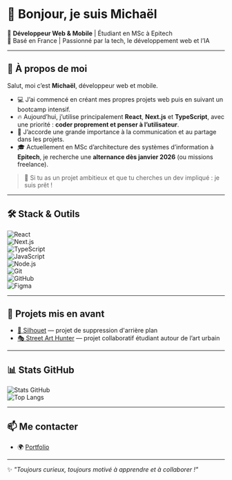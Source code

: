 # 👋 Bonjour, je suis Michaël

🎯 **Développeur Web & Mobile** | Étudiant en MSc à Epitech  
📍 Basé en France | Passionné par la tech, le développement web et l’IA

---

## 🚀 À propos de moi
Salut, moi c’est **Michaël**, développeur web et mobile.  

- 💻 J’ai commencé en créant mes propres projets web puis en suivant un bootcamp intensif.  
- 🔥 Aujourd’hui, j’utilise principalement **React**, **Next.js** et **TypeScript**, avec une priorité : **coder proprement et penser à l’utilisateur**.  
- 🤝 J’accorde une grande importance à la communication et au partage dans les projets.  
- 🎓 Actuellement en MSc d’architecture des systèmes d’information à **Epitech**, je recherche une **alternance dès janvier 2026** (ou missions freelance).  

> 🚀 Si tu as un projet ambitieux et que tu cherches un dev impliqué : je suis prêt !  

---

## 🛠️ Stack & Outils
![React](https://img.shields.io/badge/-React-61DAFB?style=for-the-badge&logo=react&logoColor=000)  
![Next.js](https://img.shields.io/badge/-Next.js-000000?style=for-the-badge&logo=next.js)  
![TypeScript](https://img.shields.io/badge/-TypeScript-3178C6?style=for-the-badge&logo=typescript&logoColor=fff)  
![JavaScript](https://img.shields.io/badge/-JavaScript-F7DF1E?style=for-the-badge&logo=javascript&logoColor=000)  
![Node.js](https://img.shields.io/badge/-Node.js-339933?style=for-the-badge&logo=node.js&logoColor=fff)  
![Git](https://img.shields.io/badge/-Git-F05032?style=for-the-badge&logo=git&logoColor=fff)  
![GitHub](https://img.shields.io/badge/-GitHub-181717?style=for-the-badge&logo=github)  
![Figma](https://img.shields.io/badge/-Figma-F24E1E?style=for-the-badge&logo=figma&logoColor=fff)  

---

## 📌 Projets mis en avant
- [🎨 Silhouet](https://github.com/michaelgirardet/silhouet) — projet de suppression d'arrière plan  
- [🎭 Street Art Hunter](https://github.com/WildCodeSchool-2024-09/js-lyon-2024-09-P3-Street-Art-Hunter) — projet collaboratif étudiant autour de l’art urbain  

---

## 📊 Stats GitHub
![Stats GitHub](https://github-readme-stats.vercel.app/api?username=michaelgirardet&show_icons=true&theme=tokyonight)  
![Top Langs](https://github-readme-stats.vercel.app/api/top-langs/?username=michaelgirardet&layout=compact&theme=tokyonight)  

---

## 📫 Me contacter
- 🌍 [Portfolio](https://michaelgirardet.dev)  

---
✨ *"Toujours curieux, toujours motivé à apprendre et à collaborer !"*

<!--
**michaelgirardet/michaelgirardet** is a ✨ _special_ ✨ repository because its `README.md` (this file) appears on your GitHub profile.

Here are some ideas to get you started:

- 🔭 I’m currently working on ...
- 🌱 I’m currently learning ...
- 👯 I’m looking to collaborate on ...
- 🤔 I’m looking for help with ...
- 💬 Ask me about ...
- 📫 How to reach me: ...
- 😄 Pronouns: ...
- ⚡ Fun fact: ...
-->
